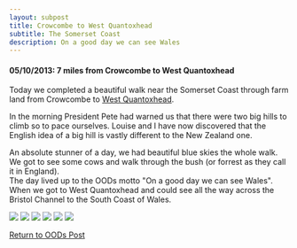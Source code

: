 ```yaml
---
layout: subpost
title: Crowcombe to West Quantoxhead
subtitle: The Somerset Coast
description: On a good day we can see Wales
---
```


<h4>05/10/2013: 7 miles from Crowcombe to West Quantoxhead</h4>

Today we completed a beautiful walk near the Somerset Coast through farm land from Crowcombe to <a target="_blank" href="https://www.quantockonline.co.uk/quantocks/villages/westquantoxhead/westquantox1.html">West Quantoxhead</a>. 

In the morning President Pete had warned us that there were two big hills to climb so to pace ourselves. Louise and I have now discovered that the English idea of a big hill is vastly different to the New Zealand one. 

An absolute stunner of a day, we had beautiful blue skies the whole walk. We got to see some cows and walk through the bush (or forrest as they call it in England). <br> 
The day lived up to the OODs motto "On a good day we can see Wales". When we got to West Quantoxhead and could see all the way across the Bristol Channel to the South Coast of Wales. 

<img src="https://adventuresofthetravellingtwins.com/Photos/2013-10-05-CrowcombeToWestQuantoxhead/day11-min.JPG" class="image1">
<img src="https://adventuresofthetravellingtwins.com/Photos/2013-10-05-CrowcombeToWestQuantoxhead/day12-min.JPG" class="image1">
<img src="https://adventuresofthetravellingtwins.com/Photos/2013-10-05-CrowcombeToWestQuantoxhead/day13-min.JPG" class="image1">
<img src="https://adventuresofthetravellingtwins.com/Photos/2013-10-05-CrowcombeToWestQuantoxhead/day14-min.JPG" class="image1">
<img src="https://adventuresofthetravellingtwins.com/Photos/2013-10-05-CrowcombeToWestQuantoxhead/day15-min.JPG" class="image1">
<img src="https://adventuresofthetravellingtwins.com/Photos/2013-10-05-CrowcombeToWestQuantoxhead/day16-min.JPG" class="image1">

<a href="https://adventuresofthetravellingtwins.com/2013/09/21/oddswalks/">Return to OODs Post</a>

